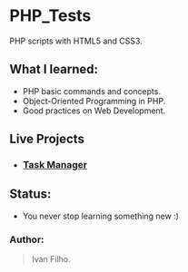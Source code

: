 # PHP_Tests
PHP scripts with HTML5 and CSS3.

<!-- ## Motivation: -->
<!-- * One day I wake up and decided to learn PHP. I thought that by doing this I could review HTML and CSS along the way. -->

## What I learned:
* PHP basic commands and concepts.
* Object-Oriented Programming in PHP.
* Good practices on Web Development.

## Live Projects
* ### [Task Manager](https://ivanfilho21.000webhostapp.com)

## Status:
* You never stop learning something new :)

### Author:
> Ivan Filho.
